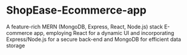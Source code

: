 # ShopEase-Ecommerce-app
A feature-rich MERN (MongoDB, Express, React, Node.js) stack E-commerce app, employing React for a dynamic UI and incorporating Express/Node.js for a secure back-end and MongoDB for efficient data storage
